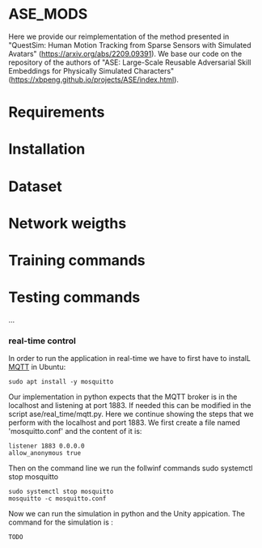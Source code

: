 # ASE_MODS

Here we provide our reimplementation of the method presented in "QuestSim: Human Motion Tracking from Sparse Sensors with Simulated Avatars" (https://arxiv.org/abs/2209.09391). We base our code on  the repository of the authors of
"ASE: Large-Scale Reusable Adversarial Skill Embeddings for Physically Simulated Characters" (https://xbpeng.github.io/projects/ASE/index.html). 


# Requirements

# Installation

# Dataset 

# Network weigths

# Training commands

# Testing commands
...
### real-time control
In order to run the application in real-time we have to first have to instalL [MQTT](https://mqtt.org/) in Ubuntu:
```
sudo apt install -y mosquitto
```
Our implementation in python expects that the MQTT broker is in the localhost and listening at port 1883. If needed this can be modified in the script ase/real_time/mqtt.py. Here we continue showing the steps that we perform with the localhost and port 1883. We first create a file named 'mosquitto.conf' and the content of it is:
```
listener 1883 0.0.0.0
allow_anonymous true
```
Then on the command line we run the follwinf commands
sudo systemctl stop mosquitto
```
sudo systemctl stop mosquitto
mosquitto -c mosquitto.conf
```
Now we can run the simulation in python and the Unity appication. The command for the simulation is :

```
TODO
```
